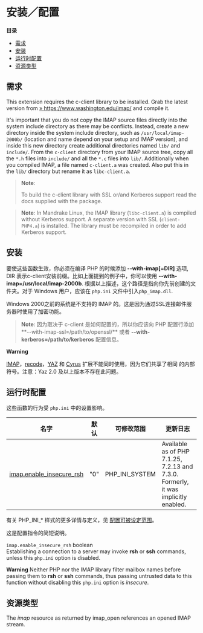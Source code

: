 安装／配置
==========

**目录**

-   [需求](/imap/setup.html#需求)
-   [安装](/imap/setup.html#安装)
-   [运行时配置](/imap/setup.html#运行时配置)
-   [资源类型](/imap/setup.html#资源类型)

需求
----

This extension requires the c-client library to be installed. Grab the
latest version from
<a href="https://www.washington.edu/imap/" class="link external">» https://www.washington.edu/imap/</a>
and compile it.

It's important that you do not copy the IMAP source files directly into
the system include directory as there may be conflicts. Instead, create
a new directory inside the system include directory, such as
`/usr/local/imap-2000b/` (location and name depend on your setup and
IMAP version), and inside this new directory create additional
directories named `lib/` and `include/`. From the `c-client` directory
from your IMAP source tree, copy all the `*.h` files into `include/` and
all the `*.c` files into `lib/`. Additionally when you compiled IMAP, a
file named `c-client.a` was created. Also put this in the `lib/`
directory but rename it as `libc-client.a`.

> **Note**:
>
> To build the c-client library with SSL or/and Kerberos support read
> the docs supplied with the package.

> **Note**: <span class="simpara"> In Mandrake Linux, the IMAP library
> (`libc-client.a`) is compiled without Kerberos support. A separate
> version with SSL (`client-PHP4.a`) is installed. The library must be
> recompiled in order to add Kerberos support. </span>

安装
----

要使这些函数生效，你必须在编译 PHP 的时候添加 **--with-imap\[=DIR\]**
选项, DIR 表示c-client安装前缀。比如上面提到的例子中，你可以使用
**--with-imap=/usr/local/imap-2000b**.
根据以上描述，这个路径是指向你先前创建的文件夹。对于 <span
class="productname">Windows</span> 用户，应该在 `php.ini`
文件中引入`php_imap.dll`.

Windows 2000之前的系统是不支持的 IMAP
的。这是因为通过SSL连接邮件服务器时使用了加密功能。

> **Note**: <span class="simpara"> 因为取决于 c-client
> 是如何配置的，所以你应该向 PHP
> 配置行添加**--with-imap-ssl=/path/to/openssl/** 或者
> **--with-kerberos=/path/to/kerberos** 配置信息。 </span>

**Warning**

<a href="/book/imap.html" class="link">IMAP</a>，<a href="/book/recode.html" class="link">recode</a>，<a href="/book/yaz.html" class="link">YAZ</a>
和 <a href="/book/cyrus.html" class="link">Cyrus</a>
扩展不能同时使用，因为它们共享了相同 的内部符号。注意：Yaz 2.0
及以上版本不存在此问题。

运行时配置
----------

这些函数的行为受 `php.ini` 中的设置影响。

| 名字                                                                  | 默认 | 可修改范围       | 更新日志                                                                           |
|-----------------------------------------------------------------------|------|------------------|------------------------------------------------------------------------------------|
| <a href="/imap/setup.html#" class="link">imap.enable_insecure_rsh</a> | "0"  | PHP\_INI\_SYSTEM | Available as of PHP 7.1.25, 7.2.13 and 7.3.0. Formerly, it was implicitly enabled. |

有关 PHP\_INI\_\* 样式的更多详情与定义，见
<a href="/configuration/changes/modes.html" class="xref">配置可被设定范围</a>。

这是配置指令的简短说明。

`imap.enable_insecure_rsh` <span class="type">boolean</span>  
Establishing a connection to a server may invoke **rsh** or **ssh**
commands, unless this `php.ini` option is disabled.

**Warning**
Neither PHP nor the IMAP library filter mailbox names before passing
them to **rsh** or **ssh** commands, thus passing untrusted data to this
function without disabling this `php.ini` option is *insecure*.

资源类型
--------

The *imap* resource as returned by <span
class="function">imap\_open</span> references an opened IMAP stream.
